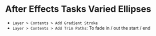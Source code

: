 # After Effects Tasks Varied Ellipses

- `Layer > Contents > Add Gradient Stroke`
- `Layer > Contents > Add Trim Paths`: To fade in / out the start / end
